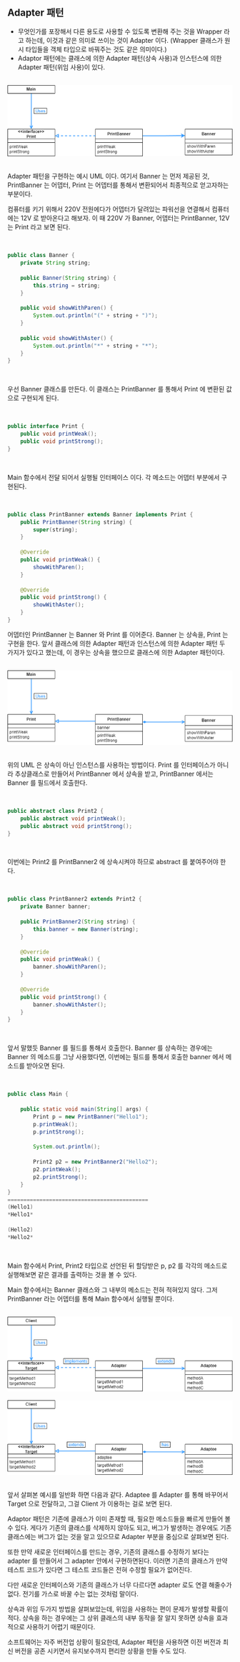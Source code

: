 ## Adapter 패턴

- 무엇인가를 포장해서 다른 용도로 사용할 수 있도록 변환해 주는 것을 Wrapper 라고 하는데, 이것과 같은 의미로 쓰이는 것이 Adapter 이다. (Wrapper 클래스가 원시 타입들을 객체 타입으로 바꿔주는 것도 같은 의미이다.)
- Adaptor 패턴에는 클래스에 의한 Adapter 패턴(상속 사용)과 인스턴스에 의한 Adapter 패턴(위임 사용)이 있다.

<br>

<div align="center">
  <img src="../images/Adapter%20example.png" alt="Adapter example">
</div>

<br>

Adapter 패턴을 구현하는 예시 UML 이다. 여기서 Banner 는 먼저 제공된 것, PrintBanner 는 어뎁터, Print 는 어뎁터를 통해서 변환되어서 최종적으로 얻고자하는 부분이다.

컴퓨터를 키기 위해서 220V 전원에다가 어뎁터가 달려있는 파워선을 연결해서 컴퓨터에는 12V 로 받아온다고 해보자. 이 때 220V 가 Banner, 어뎁터는 PrintBanner, 12V 는 Print 라고 보면 된다.

<br>

```java
public class Banner {
    private String string;

    public Banner(String string) {
        this.string = string;
    }

    public void showWithParen() {
        System.out.println("(" + string + ")");
    }

    public void showWithAster() {
        System.out.println("*" + string + "*");
    }
}
```

<br>

우선 Banner 클래스를 만든다. 이 클래스는 PrintBanner 를 통해서 Print 에 변환된 값으로 구현되게 된다.

<br>

```java
public interface Print {
    public void printWeak();
    public void printStrong();
}
```
<br>

Main 함수에서 전달 되어서 실행될 인터페이스 이다. 각 메소드는 어뎁터 부분에서 구현된다.

<br>

```java
public class PrintBanner extends Banner implements Print {
    public PrintBanner(String string) {
        super(string);
    }

    @Override
    public void printWeak() {
        showWithParen();
    }

    @Override
    public void printStrong() {
        showWithAster();
    }
}
```

어뎁터인 PrintBanner 는 Banner 와 Print 를 이어준다.  Banner 는 상속을, Print 는 구현을 한다. 앞서 클래스에 의한 Adapter 패턴과 인스턴스에 의한 Adapter 패턴 두 가지가 있다고 했는데, 이 경우는 상속을 했으므로 클래스에 의한 Adapter 패턴이다.

<br>

<div align="center">
  <img src="../images/Adapter%20example2.png" alt="Adapter example2">
</div>

<br>

위의 UML 은 상속이 아닌 인스턴스를 사용하는 방법이다. Print 를 인터페이스가 아니라 추상클래스로 만들어서 PrintBanner 에서 상속을 받고, PrintBanner 에서는 Banner 를 필드에서 호출한다.

<br>

```java
public abstract class Print2 {
    public abstract void printWeak();
    public abstract void printStrong();
}
```
<br>

이번에는 Print2 를 PrintBanner2 에 상속시켜야 하므로 abstract 를 붙여주어야 한다.

<br>

```java
public class PrintBanner2 extends Print2 {
    private Banner banner;

    public PrintBanner2(String string) {
        this.banner = new Banner(string);
    }

    @Override
    public void printWeak() {
        banner.showWithParen();
    }

    @Override
    public void printStrong() {
        banner.showWithAster();
    }
}
```
<br>

앞서 말했듯 Banner 를 필드를 통해서 호출한다. Banner 를 상속하는 경우에는 Banner 의 메소드를 그냥 사용했다면, 이번에는 필드를 통해서 호출한 banner 에서 메소드를 받아오면 된다.

<br>

```java
public class Main {

    public static void main(String[] args) {
        Print p = new PrintBanner("Hello1");
        p.printWeak();
        p.printStrong();

        System.out.println();

        Print2 p2 = new PrintBanner2("Hello2");
        p2.printWeak();
        p2.printStrong();
    }
}
============================================
(Hello1)
*Hello1*

(Hello2)
*Hello2*
```
<br>

Main 함수에서 Print, Print2 타입으로 선언된 뒤 할당받은 p, p2 를 각각의 메소드로 실행해보면 같은 결과를 출력하는 것을 볼 수 있다.

Main 함수에서는 Banner 클래스와 그 내부의 메소드는 전혀 적혀있지 않다. 그저 PrintBanner 라는 어뎁터를 통해 Main 함수에서 실행될 뿐이다.


<br>

<div align="center">
  <img src="../images/Adapter.png" alt="Adapter">
</div>

<br>

<div align="center">
  <img src="../images/Adapter2.png" alt="Adapter2">
</div>

<br>

앞서 살펴본 예시를 일반화 하면 다음과 같다. Adaptee 를 Adapter 를 통해 바꾸어서 Target 으로 전달하고, 그걸 Client 가 이용하는 걸로 보면 된다.

Adaptor 패턴은 기존에 클래스가 이미 존재할 때, 필요한 메소드들을 빠르게 만들어 볼 수 있다. 게다가 기존의 클래스를 삭제하지 않아도 되고, 버그가 발생하는 경우에도 기존 클래스에는 버그가 없는 것을 알고 있으므로 Adapter 부분을 중심으로 살펴보면 된다.

또한 만약 새로운 인터페이스를 만드는 경우, 기존의 클래스를 수정하기 보다는 adapter 를 만들어서 그 adapter 안에서 구현하면된다. 이러면 기존의 클래스가 만약 테스트 코드가 있다면 그 테스트 코드들은 전혀 수정할 필요가 없어진다.

다만 새로운 인터페이스와 기존의 클래스가 너무 다르다면 adapter 로도 연결 해줄수가 없다. 전기를 가스로 바꿀 수는 없는 것처럼 말이다.

상속과 위임 두가지 방법을 살펴보았는데, 위임을 사용하는 편이 문제가 발생할 확률이 적다. 상속을 하는 경우에는 그 상위 클래스의 내부 동작을 잘 알지 못하면 상속을 효과적으로 사용하기 어렵기 때문이다.

소프트웨어는 자주 버전업 상황이 필요한데, Adapter 패턴을 사용하면 이전 버전과 최신 버전을 공존 시키면서 유지보수까지 편리한 상황을 만들 수도 있다.